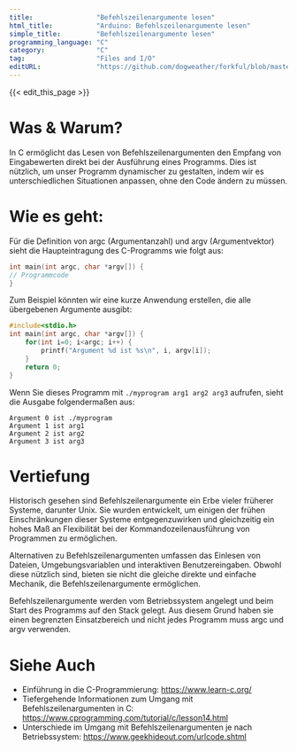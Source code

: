 ```yaml
---
title:                "Befehlszeilenargumente lesen"
html_title:           "Arduino: Befehlszeilenargumente lesen"
simple_title:         "Befehlszeilenargumente lesen"
programming_language: "C"
category:             "C"
tag:                  "Files and I/O"
editURL:              "https://github.com/dogweather/forkful/blob/master/content/de/c/reading-command-line-arguments.md"
---
```


{{< edit_this_page >}}

# Was & Warum?
In C ermöglicht das Lesen von Befehlszeilenargumenten den Empfang von Eingabewerten direkt bei der Ausführung eines Programms. Dies ist nützlich, um unser Programm dynamischer zu gestalten, indem wir es unterschiedlichen Situationen anpassen, ohne den Code ändern zu müssen.

# Wie es geht:
Für die Definition von argc (Argumentanzahl) und argv (Argumentvektor) sieht die Haupteintragung des C-Programms wie folgt aus:
```C
int main(int argc, char *argv[]) {
// Programmcode
}
```
Zum Beispiel könnten wir eine kurze Anwendung erstellen, die alle übergebenen Argumente ausgibt:
```C
#include<stdio.h>
int main(int argc, char *argv[]) {
    for(int i=0; i<argc; i++) {
        printf("Argument %d ist %s\n", i, argv[i]);
    }
    return 0;
}
```
Wenn Sie dieses Programm mit `./myprogram arg1 arg2 arg3` aufrufen, sieht die Ausgabe folgendermaßen aus:
```
Argument 0 ist ./myprogram
Argument 1 ist arg1
Argument 2 ist arg2
Argument 3 ist arg3
```

# Vertiefung
Historisch gesehen sind Befehlszeilenargumente ein Erbe vieler früherer Systeme, darunter Unix. Sie wurden entwickelt, um einigen der frühen Einschränkungen dieser Systeme entgegenzuwirken und gleichzeitig ein hohes Maß an Flexibilität bei der Kommandozeilenausführung von Programmen zu ermöglichen.

Alternativen zu Befehlszeilenargumenten umfassen das Einlesen von Dateien, Umgebungsvariablen und interaktiven Benutzereingaben. Obwohl diese nützlich sind, bieten sie nicht die gleiche direkte und einfache Mechanik, die Befehlszeilenargumente ermöglichen.

Befehlszeilenargumente werden vom Betriebssystem angelegt und beim Start des Programms auf den Stack gelegt. Aus diesem Grund haben sie einen begrenzten Einsatzbereich und nicht jedes Programm muss argc und argv verwenden.

# Siehe Auch
- Einführung in die C-Programmierung: https://www.learn-c.org/
- Tiefergehende Informationen zum Umgang mit Befehlszeilenargumenten in C: https://www.cprogramming.com/tutorial/c/lesson14.html
- Unterschiede im Umgang mit Befehlszeilenargumenten je nach Betriebssystem: https://www.geekhideout.com/urlcode.shtml
